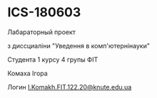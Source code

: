 # ICS-180603

Лабараторный проект 

з диссциалiни "Уведення в комп'ютернiнауки"

Студента 1 курсу 4 групы ФIТ

Комаха Iгора 

Логин I.Komakh.FIT.122.20@knute.edu.ua

